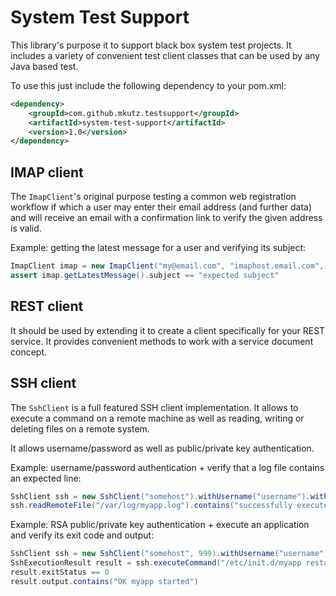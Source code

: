 System Test Support
===================

This library's purpose it to support black box system test projects. It includes a variety of convenient test client
classes that can be used by any Java based test.

To use this just include the following dependency to your pom.xml:

```xml
<dependency>
    <groupId>com.github.mkutz.testsupport</groupId>
    <artifactId>system-test-support</artifactId>
    <version>1.0</version>
</dependency>
```

IMAP client
-----------

The `ImapClient`'s original purpose testing a common web registration workflow if which a user may enter their email
address (and further data) and will receive an email with a confirmation link to verify the given address is valid.

Example: getting the latest message for a user and verifying its subject:
```groovy
ImapClient imap = new ImapClient("my@email.com", "imaphost.email.com", "myimapusername", "myimappassword", 993)
assert imap.getLatestMessage().subject == "expected subject"
```

REST client
-----------

It should be used by extending it to create a client specifically for your REST service. It provides
convenient methods to work with a service document concept.

SSH client
----------

The `SshClient` is a full featured SSH client implementation. It allows to execute a command on a remote machine as
well as reading, writing or deleting files on a remote system.

It allows username/password as well as public/private key authentication.

Example: username/password authentication + verify that a log file contains an expected line:
```groovy
SshClient ssh = new SshClient("somehost").withUsername("username").withPassword("password")
ssh.readRemoteFile("/var/log/myapp.log").contains("successfully executed something")
```

Example: RSA public/private key authentication + execute an application and verify its exit code and output:
```groovy
SshClient ssh = new SshClient("somehost", 999).withUsername("username").withRsaKey("${userHomeDirectory}/.ssh/id_rsa", "rsapassphrase)
SshExecutionResult result = ssh.executeCommand("/etc/init.d/myapp restart")
result.exitStatus == 0
result.output.contains("OK myapp started")
```
